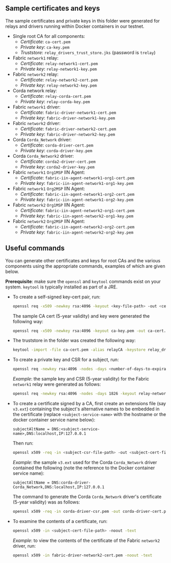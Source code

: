 ## Sample certificates and keys

The sample certificates and private keys in this folder were generated for relays and drivers running within Docker containers in our testnet.

- Single root CA for all components:
  * _Certificate_: `ca-cert.pem`
  * _Private key_: `ca-key.pem`
  * _Truststore_: `relay_drivers_trust_store.jks` (password is `trelay`)
- Fabric `network1` relay:
  * _Certificate_: `relay-network1-cert.pem`
  * _Private key_: `relay-network1-key.pem`
- Fabric `network2` relay:
  * _Certificate_: `relay-network2-cert.pem`
  * _Private key_: `relay-network2-key.pem`
- Corda network relay:
  * _Certificate_: `relay-corda-cert.pem`
  * _Private key_: `relay-corda-key.pem`
- Fabric `network1` driver:
  * _Certificate_: `fabric-driver-network1-cert.pem`
  * _Private key_: `fabric-driver-network1-key.pem`
- Fabric `network2` driver:
  * _Certificate_: `fabric-driver-network2-cert.pem`
  * _Private key_: `fabric-driver-network2-key.pem`
- Corda `Corda_Network` driver:
  * _Certificate_: `corda-driver-cert.pem`
  * _Private key_: `corda-driver-key.pem`
- Corda `Corda_Network2` driver:
  * _Certificate_: `corda2-driver-cert.pem`
  * _Private key_: `corda2-driver-key.pem`
- Fabric `network1` `Org1MSP` IIN Agent:
  * _Certificate_: `fabric-iin-agent-network1-org1-cert.pem`
  * _Private key_: `fabric-iin-agent-network1-org1-key.pem`
- Fabric `network1` `Org2MSP` IIN Agent:
  * _Certificate_: `fabric-iin-agent-network1-org2-cert.pem`
  * _Private key_: `fabric-iin-agent-network1-org2-key.pem`
- Fabric `network2` `Org1MSP` IIN Agent:
  * _Certificate_: `fabric-iin-agent-network2-org1-cert.pem`
  * _Private key_: `fabric-iin-agent-network2-org1-key.pem`
- Fabric `network2` `Org2MSP` IIN Agent:
  * _Certificate_: `fabric-iin-agent-network2-org2-cert.pem`
  * _Private key_: `fabric-iin-agent-network2-org2-key.pem`

## Useful commands

You can generate other certificates and keys for root CAs and the various components using the appropriate commands, examples of which are given below.

**Prerequisite**: make sure the `openssl` and  `keytool` commands exist on your system. `keytool` is typically installed as part of a JRE.

- To create a self-signed key-cert pair, run:
  ```bash
  openssl req -x509 -newkey rsa:4096 -keyout <key-file-path> -out <cert-file-path> -sha256 -days <number-of-days-to-expiration> -nodes -addext "subjectAltName = DNS:localhost,IP:127.0.0.1"
  ```
  The sample CA cert (5-year validity) and key were generated the following way:
  ```bash
  openssl req -x509 -newkey rsa:4096 -keyout ca-key.pem -out ca-cert.pem -sha256 -days 1826 -nodes -addext "subjectAltName = DNS:localhost,IP:127.0.0.1"
  ```

- The truststore in the folder was created the following way:
  ```bash
  keytool -import -file ca-cert.pem -alias relayCA -keystore relay_drivers_trust_store.jks
  ```

- To create a private key and CSR for a subject, run:
  ```bash
  openssl req -newkey rsa:4096 -nodes -days <number-of-days-to-expiration> -keyout <subject-key-file-path> -out <subject-csr-file-path>
  ```
  _Example_: the sample key and CSR (5-year validity) for the Fabric `network1` relay were generated as follows:
  ```bash
  openssl req -newkey rsa:4096 -nodes -days 1826 -keyout relay-network1-key.pem -out relay-network1-csr.pem
  ```

- To create a certificate signed by a CA, first create an extensions file (say `v3.ext`) containing the subject's alternative names to be embedded in the certificate (replace `<subject-service-name>` with the hostname or the docker container service name below):
  ```
  subjectAltName = DNS:<subject-service-name>,DNS:localhost,IP:127.0.0.1
  ```
  Then run:
  ```bash
  openssl x509 -req -in <subject-csr-file-path> -out <subject-cert-file-path> -sha256 -days <number-of-days-to-expiration> -CA <CA-cert-file-path> -CAkey <CA-key-file-path> -CAcreateserial -extfile v3.ext
  ```
  _Example_: the sample `v3.ext` used for the Corda `Corda_Network` driver contained the following (note the reference to the Docker container service name):
  ```
  subjectAltName = DNS:corda-driver-Corda_Network,DNS:localhost,IP:127.0.0.1
  ```
  The command to generate the Corda `Corda_Network` driver's certificate (5-year validity) was as follows:
  ```bash
  openssl x509 -req -in corda-driver-csr.pem -out corda-driver-cert.pem -sha256 -days 1826 -CA ca-cert.pem -CAkey ca-key.pem -CAcreateserial -extfile v3.ext
  ```

- To examine the contents of a certificate, run:
  ```bash
  openssl x509 -in <subject-cert-file-path> -noout -text
  ```
  _Example_: to view the contents of the certificate of the Fabric `network2` driver, run:
  ```bash
  openssl x509 -in fabric-driver-network2-cert.pem -noout -text
  ```
